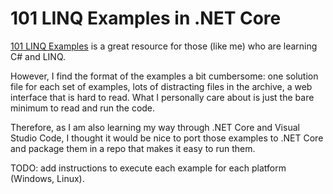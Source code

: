 # 101 LINQ Examples in .NET Core

[101 LINQ Examples](https://code.msdn.microsoft.com/101-LINQ-Samples-3fb9811b)
is a great resource for those (like me) who are learning C# and LINQ.

However, I find the format of the examples a bit cumbersome: one solution file
for each set of examples, lots of distracting files in the archive, a web
interface that is hard to read. What I personally care about is just the bare
minimum to read and run the code.

Therefore, as I am also learning my way through .NET Core and Visual Studio
Code, I thought it would be nice to port those examples to .NET Core and
package them in a repo that makes it easy to run them.

TODO: add instructions to execute each example for each platform (Windows,
Linux).